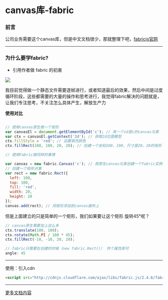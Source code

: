 # canvas库-fabric

### 前言

公司业务需要这个canvas库，但是中文文档很少，那就整理下吧，[fabricjs官网](http://fabricjs.com/)

---

### 为什么要学fabric?

- 引用作者做 fabric 的初衷

<img src="https://itzkp-1253302184.cos.ap-beijing.myqcloud.com/github%E5%9B%BE%E7%89%87/notes/2.note/5.%E5%85%B6%E4%BB%96%E9%9B%B6%E6%95%A3%E7%AC%94%E8%AE%B0/1.png" />

我目前觉得做一个静态文件需要逐帧进行，或者知道最后的效果，然后中间是过度循环阶段，这些都需要的大量的操作和思考进行，我觉得fabric解决的问题就是，让我们专注思考，不关注怎么具体产生，解放生产力


**使用对比**

```js

// 使用canvas原生做一个矩形
var canvasEl = document.getElementById('c'); // 有一个id是c的canvas元素
var ctx = canvasEl.getContext('2d'); // 获取2d位图模型
ctx.fillStyle = 'red'; // 设置填充颜色
ctx.fillRect(100, 100, 20, 20); // 创建一个坐标100，190，尺寸是20，20的矩形

// 使用Fabric做同样的事情

var canvas = new fabric.Canvas('c'); // 用原生canvas元素创建一个fabric实例
// 创建一个矩形对象
var rect = new fabric.Rect({
  left: 100,
  top: 100,
  fill: 'red',
  width: 20,
  height: 20
});
canvas.add(rect); // 将矩形添加到canvas画布上

```

但是上面建立的只是简单的一个矩形，我们如果要让这个矩形 旋转45°呢？

```js
// canvas原生需要加上这么多
ctx.translate(100, 100);
ctx.rotate(Math.PI / 180 * 45);
ctx.fillRect(-10, -10, 20, 20);

// fabric只需要在创建的时候（new fabric.Rect()） 传个属性即可
angle: 45
```

---

使用：引入cdn

```html
<script src="http://cdnjs.cloudflare.com/ajax/libs/fabric.js/2.4.6/fabric.min.js"></script>
```

---

[更多文档内容](https://github.com/Rookie-Birds/Fabric-Tutorial_zh-CN)

